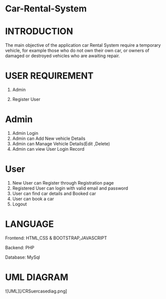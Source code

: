 # Car-Rental-System

# INTRODUCTION

The main objective of the application car Rental System require a temporary vehicle, for example those who do not own their own car, or owners of damaged or destroyed vehicles who are awaiting repair.

# USER REQUIREMENT
1) Admin 

2) Register User

# Admin 
1) Admin Login
2) Admin can Add New vehicle Details
3) Admin can Manage Vehicle Details(Edit ,Delete)
4) Admin can view User Login Record 

# User
1) New User can Register through Registration page
2) Registered User can login with valid email and password
3) User can find car details and Booked car
4) User can book a car
5) Logout

# LANGUAGE
Frontend: HTML,CSS & BOOTSTRAP,JAVASCRIPT

Backend: PHP

Database: MySql

# UML DIAGRAM
![UML][/CRSuercasediag.png]
